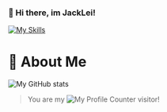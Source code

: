 ### 👋 Hi there, im JackLei!

[![My Skills](https://skillicons.dev/icons?i=dotnet,cs,java,visualstudio,github)](https://skillicons.dev)

# 👀 About Me
![My GitHub stats](https://github-readme-stats.vercel.app/api?username=imJack6&count_private=true&show_icons=true&theme=radical&locale=cn)

> You are my ![My Profile Counter](https://profile-counter.glitch.me/imJack6/count.svg) visitor!

<!--
**imJack6/imJack6** is a ✨ _special_ ✨ repository because its `README.md` (this file) appears on your GitHub profile.

Here are some ideas to get you started:

- 🔭 I’m currently working on ...
- 🌱 I’m currently learning ...
- 👯 I’m looking to collaborate on ...
- 🤔 I’m looking for help with ...
- 💬 Ask me about ...
- 📫 How to reach me: ...
- 😄 Pronouns: ...
- ⚡ Fun fact: ...
-->
